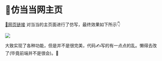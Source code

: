 # 📍仿当当网主页
[🎈网页链接](https://dangdang.521.ooo)
对当当的主页面进行了仿写，最终效果如下所示👇

![](index.png)

大致实现了各种功能，但是并不是很完美，代码✍写的有一点点的乱。懒得去改了(毕竟前端并不是很会)。🤣
